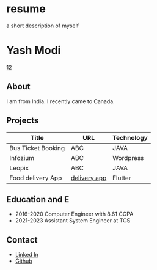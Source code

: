 # resume
a short description of myself

# Yash Modi
[12](/12.jpeg)
## About
I am from India. I recently came to Canada.
## Projects
| Title    |     URL            | Technology |
| -----    | ------------------ | ---------- |
| Bus Ticket Booking|     ABC            | JAVA       |   
| Infozium |     ABC            | Wordpress       |   
| Leopix |    ABC            | JAVA       |   
| Food delivery App |    [delivery app](https://github.com/yashmodi9998/delivery-partner)            | Flutter       |   

## Education and E
- 2016-2020 Computer Engineer with  8.61 CGPA 
- 2021-2023  Assistant System Engineer at TCS 
## Contact
- [ Linked In](https://www.linkedin.com/in/yash-modi-0a551b133/)
- [ Github ](https://github.com/yashmodi9998/)


